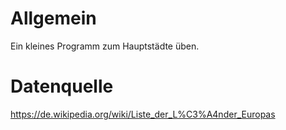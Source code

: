 # Allgemein

Ein kleines Programm zum Hauptstädte üben.

# Datenquelle

https://de.wikipedia.org/wiki/Liste_der_L%C3%A4nder_Europas


